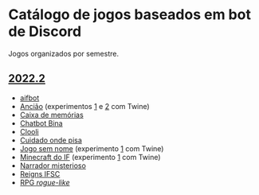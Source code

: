 # Catálogo de jogos baseados em bot de Discord

Jogos organizados por semestre.

## [2022.2](https://github.com/boidacarapreta/adcipt20222) 

* [aifbot](https://github.com/boidacarapreta/adcipt20222-aifbot-discord-chatbot)
* [Ancião](https://github.com/boidacarapreta/adcipt20222-enzo-davi-my-game) (experimentos [1](https://ederson-torresini.github.io/adcipt20222-enzo-davi-my-game/Loccccc.html) e [2](https://ederson-torresini.github.io/adcipt20222-enzo-davi-my-game/Enzo.png.html) com Twine)
* [Caixa de memórias](https://github.com/boidacarapreta/adcipt20222-super-poderosas-caixadememorias)
* [Chatbot Bina](https://github.com/boidacarapreta/adipt20222-OsVieiras-Chatbot-Bina)
* [Clooli](https://github.com/boidacarapreta/adcipt20222-RE-RED-clooli)
* [Cuidado onde pisa](https://github.com/boidacarapreta/adcipt20222-igor-e-gui-cuidado-onde-pisa)
* [Jogo sem nome](https://github.com/boidacarapreta/adcipt20222-higor-com-h-jogosemnome) (experimento [1](https://ederson-torresini.github.io/adcipt20222-higor-com-h-jogosemnome/) com Twine)
* [Minecraft do IF](https://github.com/boidacarapreta/adcipt20222-NicoJuca-Desenvolvimento-Minecraft) (experimento [1](https://ederson-torresini.github.io/adcipt20222-NicoJuca-Desenvolvimento-Minecraft/arquivo\_twinery.html) com Twine)
* [Narrador misterioso](https://github.com/boidacarapreta/adcipt20222-AK-MC-Kayla-s-adventure)
* [Reigns IFSC](https://github.com/boidacarapreta/adcipt20222-Amongus-Inc-ReignsIFSC)
* [RPG _rogue-like_](https://github.com/boidacarapreta/adcipt20222-Augusto-e-Willian-chatbot)
